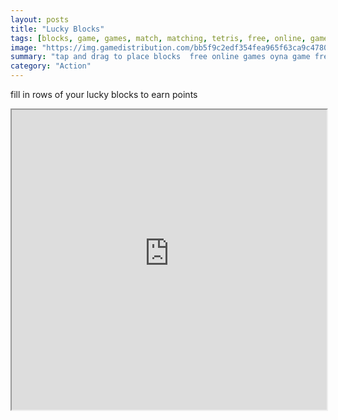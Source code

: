 ```yaml
---
layout: posts
title: "Lucky Blocks"
tags: [blocks, game, games, match, matching, tetris, free, online, games, oyna, game, free, games, play, play, games]
image: "https://img.gamedistribution.com/bb5f9c2edf354fea965f63ca9c478031.jpg"
summary: "tap and drag to place blocks  free online games oyna game free games play play games"
category: "Action"
---
```


fill in rows of your lucky blocks to earn points

<iframe width="100%" height="480px;" src="https://html5.gamedistribution.com/bb5f9c2edf354fea965f63ca9c478031/"></iframe>